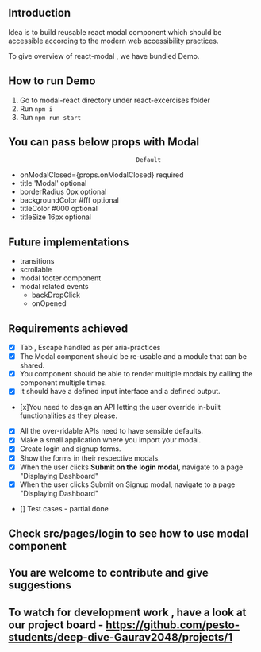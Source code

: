 ## Introduction

Idea is to build reusable react modal component which should be accessible according to the modern web accessibility practices.

To give overview of react-modal , we have bundled Demo.

## How to run Demo 

 1. Go to modal-react directory under react-excercises folder
 2. Run `npm i`
 2. Run `npm run start` 


##  You can pass below props with Modal    
                                        Default     
 - onModalClosed={props.onModalClosed}                required
 - title                                'Modal'       optional
 - borderRadius                         0px           optional
 - backgroundColor                      #fff          optional
 - titleColor                           #000          optional
 - titleSize                            16px          optional
 
 
 ## Future implementations

 - transitions
 - scrollable
 - modal footer component
 - modal related events 
   - backDropClick
   - onOpened



## Requirements achieved 
  - [x] Tab , Escape handled as per aria-practices
  - [x] The Modal component should be re-usable and a module that can be shared.
  - [x] You component should be able to render multiple modals by calling the component     multiple times.
  - [x] It should have a defined input interface and a defined output.
  - [x]You need to design an API letting the user override in-built functionalities as they please.
  - [x] All the over-ridable APIs need to have sensible defaults.
  - [x] Make a small application where you import your modal.
  - [x] Create login and signup forms.
  - [x] Show the forms in their respective modals.
  - [x] When the user clicks **Submit on the login modal**, navigate to a page "Displaying Dashboard"
  - [x] When the user clicks Submit on Signup modal, navigate to a page "Displaying Dashboard"
  - [] Test cases - partial done
 

## Check src/pages/login to see how to use modal component

## You are welcome to contribute and give suggestions 
## To watch for development work , have a look at our project board - https://github.com/pesto-students/deep-dive-Gaurav2048/projects/1